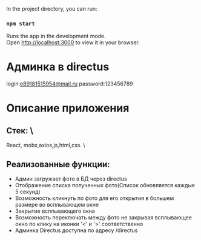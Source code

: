 In the project directory, you can run:

### `npm start`

Runs the app in the development mode.\
Open [http://localhost:3000](http://localhost:3000) to view it in your browser.

# Админка в directus

login:e89181515954@mail.ru
password:123456789

# Описание приложения
## Стек: \
React, mobx,axios,js,html,css. \
## Реализованные функции: 
- Админ загружает фото в БД через directus
- Отображение списка полученных фото(Список обновляется каждые 5 секунд)
- Возможность кликнуть по фото для его открытия в большем размере во всплывающем окне
- Закрытие всплывающего окна
- Возможность переключать между фото не закрывая всплывающее окно по клику на иконки '<' и '>' соответственно
- Админка Directus доступна по адресу /directus 
